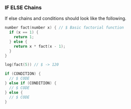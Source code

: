 ### IF ELSE Chains

If else chains and conditions should look like the following.

```cpp
number fact(number x) { // $ Basic factorial function
  if (x == 1) {
    return 1;
  } else {
    return x * fact(x - 1);
  }
}

log(fact(5)) // $ -> 120
```

```cpp
if (CONDITION) {
  // $ CODE
} else if (CONDITION) {
  // $ CODE
} else {
  // $ CODE
}
```